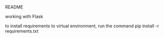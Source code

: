 README

working with Flask

to install requirements to virtual environment, run the command 
pip install -r requirements.txt 
